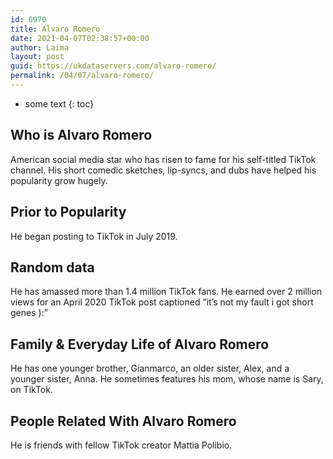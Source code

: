 ```yaml
---
id: 6970
title: Alvaro Romero
date: 2021-04-07T02:38:57+00:00
author: Laima
layout: post
guid: https://ukdataservers.com/alvaro-romero/
permalink: /04/07/alvaro-romero/
---
```


* some text
{: toc}


## Who is Alvaro Romero
                  
                  
                  
American social media star who has risen to fame for his self-titled TikTok channel. His short comedic sketches, lip-syncs, and dubs have helped his popularity grow hugely.
                  
              
            
              
            
                
                
                
## Prior to Popularity
                  
                  
                  
He began posting to TikTok in July 2019.
                  
              
            
              
            
                
                
                
## Random data
                  
                  
                  
He has amassed more than 1.4 million TikTok fans. He earned over 2 million views for an April 2020 TikTok post captioned &#8220;it&#8217;s not my fault i got short genes ):&#8221; 
                  
              
            
              
            
                
                
                
## Family & Everyday Life of Alvaro Romero
                  
                  
                  
He has one younger brother, Gianmarco, an older sister, Alex, and a younger sister, Anna. He sometimes features his mom, whose name is Sary, on TikTok. 
                  
              
            
              
            
                
                
                
## People Related With Alvaro Romero
                  
                  
                  
He is friends with fellow TikTok creator Mattia Polibio. 
                  
              
            
              
            
                
              
            
              
              
            
            
              
            
          
          
          